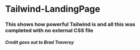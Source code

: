 # Tailwind-LandingPage 

### This shows how powerful Tailwind is and all this was completed with no external CSS file

##### Credit goes out to Brad Traversy 
